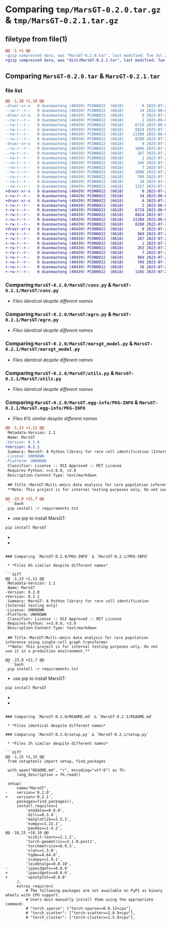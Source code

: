 # Comparing `tmp/MarsGT-0.2.0.tar.gz` & `tmp/MarsGT-0.2.1.tar.gz`

## filetype from file(1)

```diff
@@ -1 +1 @@
-gzip compressed data, was "MarsGT-0.2.0.tar", last modified: Tue Jul 25 04:49:58 2023, max compression
+gzip compressed data, was "dist/MarsGT-0.2.1.tar", last modified: Tue Jul 25 05:14:03 2023, max compression
```

## Comparing `MarsGT-0.2.0.tar` & `MarsGT-0.2.1.tar`

### file list

```diff
@@ -1,18 +1,18 @@
-drwxr-xr-x   0 duanmaoteng (40439) PCON0022  (6618)        0 2023-07-25 04:49:57.982256 MarsGT-0.2.0/
--rw-r--r--   0 duanmaoteng (40439) PCON0022  (6618)       34 2023-06-03 06:21:54.000000 MarsGT-0.2.0/MANIFEST.in
-drwxr-xr-x   0 duanmaoteng (40439) PCON0022  (6618)        0 2023-07-25 04:49:57.945258 MarsGT-0.2.0/MarsGT/
--rw-r--r--   0 duanmaoteng (40439) PCON0022  (6618)        2 2023-06-03 06:21:57.000000 MarsGT-0.2.0/MarsGT/__init__.py
--rw-r--r--   0 duanmaoteng (40439) PCON0022  (6618)     6719 2023-06-03 08:36:23.000000 MarsGT-0.2.0/MarsGT/conv.py
--rw-r--r--   0 duanmaoteng (40439) PCON0022  (6618)     8824 2023-07-18 10:28:20.000000 MarsGT-0.2.0/MarsGT/egrn.py
--rw-r--r--   0 duanmaoteng (40439) PCON0022  (6618)    21360 2023-06-03 08:36:23.000000 MarsGT-0.2.0/MarsGT/marsgt_model.py
--rw-r--r--   0 duanmaoteng (40439) PCON0022  (6618)     8280 2023-07-23 14:06:25.000000 MarsGT-0.2.0/MarsGT/utils.py
-drwxr-xr-x   0 duanmaoteng (40439) PCON0022  (6618)        0 2023-07-25 04:49:57.976261 MarsGT-0.2.0/MarsGT.egg-info/
--rw-r--r--   0 duanmaoteng (40439) PCON0022  (6618)     1006 2023-07-25 04:49:56.000000 MarsGT-0.2.0/MarsGT.egg-info/PKG-INFO
--rw-r--r--   0 duanmaoteng (40439) PCON0022  (6618)      267 2023-07-25 04:49:57.000000 MarsGT-0.2.0/MarsGT.egg-info/SOURCES.txt
--rw-r--r--   0 duanmaoteng (40439) PCON0022  (6618)        1 2023-07-25 04:49:56.000000 MarsGT-0.2.0/MarsGT.egg-info/dependency_links.txt
--rw-r--r--   0 duanmaoteng (40439) PCON0022  (6618)      246 2023-07-25 04:49:56.000000 MarsGT-0.2.0/MarsGT.egg-info/requires.txt
--rw-r--r--   0 duanmaoteng (40439) PCON0022  (6618)        7 2023-07-25 04:49:56.000000 MarsGT-0.2.0/MarsGT.egg-info/top_level.txt
--rw-r--r--   0 duanmaoteng (40439) PCON0022  (6618)     1006 2023-07-25 04:49:57.980257 MarsGT-0.2.0/PKG-INFO
--rw-r--r--   0 duanmaoteng (40439) PCON0022  (6618)      709 2023-07-19 01:31:01.000000 MarsGT-0.2.0/README.md
--rw-r--r--   0 duanmaoteng (40439) PCON0022  (6618)       38 2023-07-25 04:49:57.982262 MarsGT-0.2.0/setup.cfg
--rw-r--r--   0 duanmaoteng (40439) PCON0022  (6618)     1317 2023-07-25 04:48:40.000000 MarsGT-0.2.0/setup.py
+drwxr-xr-x   0 duanmaoteng (40439) PCON0022  (6618)        0 2023-07-25 05:14:03.747384 MarsGT-0.2.1/
+-rw-r--r--   0 duanmaoteng (40439) PCON0022  (6618)       34 2023-06-03 06:21:54.000000 MarsGT-0.2.1/MANIFEST.in
+drwxr-xr-x   0 duanmaoteng (40439) PCON0022  (6618)        0 2023-07-25 05:14:03.706390 MarsGT-0.2.1/MarsGT/
+-rw-r--r--   0 duanmaoteng (40439) PCON0022  (6618)        2 2023-06-03 06:21:57.000000 MarsGT-0.2.1/MarsGT/__init__.py
+-rw-r--r--   0 duanmaoteng (40439) PCON0022  (6618)     6719 2023-06-03 08:36:23.000000 MarsGT-0.2.1/MarsGT/conv.py
+-rw-r--r--   0 duanmaoteng (40439) PCON0022  (6618)     8824 2023-07-18 10:28:20.000000 MarsGT-0.2.1/MarsGT/egrn.py
+-rw-r--r--   0 duanmaoteng (40439) PCON0022  (6618)    21360 2023-06-03 08:36:23.000000 MarsGT-0.2.1/MarsGT/marsgt_model.py
+-rw-r--r--   0 duanmaoteng (40439) PCON0022  (6618)     8280 2023-07-23 14:06:25.000000 MarsGT-0.2.1/MarsGT/utils.py
+drwxr-xr-x   0 duanmaoteng (40439) PCON0022  (6618)        0 2023-07-25 05:14:03.741388 MarsGT-0.2.1/MarsGT.egg-info/
+-rw-r--r--   0 duanmaoteng (40439) PCON0022  (6618)      969 2023-07-25 05:14:03.000000 MarsGT-0.2.1/MarsGT.egg-info/PKG-INFO
+-rw-r--r--   0 duanmaoteng (40439) PCON0022  (6618)      267 2023-07-25 05:14:03.000000 MarsGT-0.2.1/MarsGT.egg-info/SOURCES.txt
+-rw-r--r--   0 duanmaoteng (40439) PCON0022  (6618)        1 2023-07-25 05:14:03.000000 MarsGT-0.2.1/MarsGT.egg-info/dependency_links.txt
+-rw-r--r--   0 duanmaoteng (40439) PCON0022  (6618)      263 2023-07-25 05:14:03.000000 MarsGT-0.2.1/MarsGT.egg-info/requires.txt
+-rw-r--r--   0 duanmaoteng (40439) PCON0022  (6618)        7 2023-07-25 05:14:03.000000 MarsGT-0.2.1/MarsGT.egg-info/top_level.txt
+-rw-r--r--   0 duanmaoteng (40439) PCON0022  (6618)      969 2023-07-25 05:14:03.745388 MarsGT-0.2.1/PKG-INFO
+-rw-r--r--   0 duanmaoteng (40439) PCON0022  (6618)      709 2023-07-19 01:31:01.000000 MarsGT-0.2.1/README.md
+-rw-r--r--   0 duanmaoteng (40439) PCON0022  (6618)       38 2023-07-25 05:14:03.747390 MarsGT-0.2.1/setup.cfg
+-rw-r--r--   0 duanmaoteng (40439) PCON0022  (6618)     1345 2023-07-25 05:13:37.000000 MarsGT-0.2.1/setup.py
```

### Comparing `MarsGT-0.2.0/MarsGT/conv.py` & `MarsGT-0.2.1/MarsGT/conv.py`

 * *Files identical despite different names*

### Comparing `MarsGT-0.2.0/MarsGT/egrn.py` & `MarsGT-0.2.1/MarsGT/egrn.py`

 * *Files identical despite different names*

### Comparing `MarsGT-0.2.0/MarsGT/marsgt_model.py` & `MarsGT-0.2.1/MarsGT/marsgt_model.py`

 * *Files identical despite different names*

### Comparing `MarsGT-0.2.0/MarsGT/utils.py` & `MarsGT-0.2.1/MarsGT/utils.py`

 * *Files identical despite different names*

### Comparing `MarsGT-0.2.0/MarsGT.egg-info/PKG-INFO` & `MarsGT-0.2.1/MarsGT.egg-info/PKG-INFO`

 * *Files 6% similar despite different names*

```diff
@@ -1,13 +1,11 @@
 Metadata-Version: 2.1
 Name: MarsGT
-Version: 0.2.0
+Version: 0.2.1
 Summary: MarsGT: A Python library for rare cell identification (Internal testing only)
-License: UNKNOWN
-Platform: UNKNOWN
 Classifier: License :: OSI Approved :: MIT License
 Requires-Python: >=3.8.0, <3.9
 Description-Content-Type: text/markdown
 
 ## Title：MarsGT:Multi-omics data analysis for rare population inference using single-cell graph transformer
 **Note: This project is for internal testing purposes only. Do not use it in a production environment.**
 
@@ -23,9 +21,7 @@
 ```bash
 pip install -r requirements.txt
 ```
 * use pip to install MarsGT:
 ```bash
 pip install MarsGT
 ```
-
-
```

### Comparing `MarsGT-0.2.0/PKG-INFO` & `MarsGT-0.2.1/PKG-INFO`

 * *Files 6% similar despite different names*

```diff
@@ -1,13 +1,11 @@
 Metadata-Version: 2.1
 Name: MarsGT
-Version: 0.2.0
+Version: 0.2.1
 Summary: MarsGT: A Python library for rare cell identification (Internal testing only)
-License: UNKNOWN
-Platform: UNKNOWN
 Classifier: License :: OSI Approved :: MIT License
 Requires-Python: >=3.8.0, <3.9
 Description-Content-Type: text/markdown
 
 ## Title：MarsGT:Multi-omics data analysis for rare population inference using single-cell graph transformer
 **Note: This project is for internal testing purposes only. Do not use it in a production environment.**
 
@@ -23,9 +21,7 @@
 ```bash
 pip install -r requirements.txt
 ```
 * use pip to install MarsGT:
 ```bash
 pip install MarsGT
 ```
-
-
```

### Comparing `MarsGT-0.2.0/README.md` & `MarsGT-0.2.1/README.md`

 * *Files identical despite different names*

### Comparing `MarsGT-0.2.0/setup.py` & `MarsGT-0.2.1/setup.py`

 * *Files 2% similar despite different names*

```diff
@@ -1,15 +1,15 @@
 from setuptools import setup, find_packages
 
 with open("README.md", "r", encoding="utf-8") as fh:
     long_description = fh.read()
     
 setup(
     name="MarsGT",
-    version='0.2.0',
+    version='0.2.1',
     packages=find_packages(),
     install_requires=[
         'anndata==0.8.0',
         'dill==0.3.4',
         'matplotlib==3.5.1',
         'numpy==1.22.3',
         'pandas==1.4.2',
@@ -18,15 +18,16 @@
         'scikit-learn==1.1.2',
         'torch-geometric==2.1.0.post1',
         'torchmetrics==0.9.3',
         'xlwt==1.3.0',
         'tqdm==4.64.0',
         'scanpy==1.9.1',
         'leidenalg==0.8.10',
-        'ipywidgets==8.0.6'
+        'ipywidgets==8.0.6',
+        'upsetplot==0.8.0'
     ],
     extras_require={
         # The following packages are not available on PyPI as binary wheels with CPU support.
         # Users must manually install them using the appropriate command:
         # "torch_sparse": ["torch-sparse==0.6.12+cpu"],
         # "torch_scatter": ["torch-scatter==2.0.9+cpu"],
         # "torch_cluster": ["torch-cluster==1.5.9+cpu"],
```

